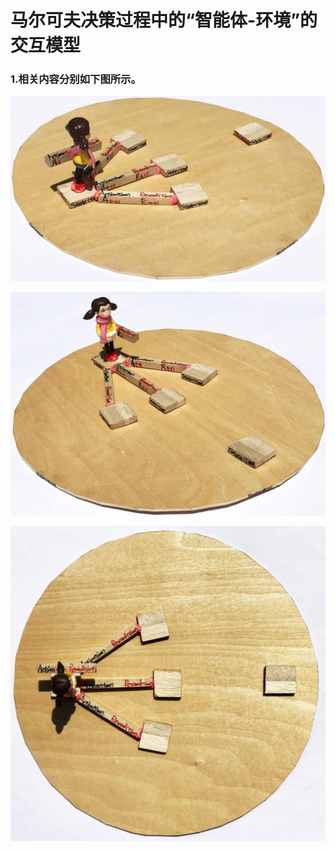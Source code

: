 # 马尔可夫决策过程中的“智能体-环境”的交互模型

### 1.相关内容分别如下图所示。

![](/images/体验强化学习的基本概念/马尔可夫决策过程中的“智能体-环境”的交互模型/1a1.jpg)

![](/images/体验强化学习的基本概念/马尔可夫决策过程中的“智能体-环境”的交互模型/1a2.jpg)

![](/images/体验强化学习的基本概念/马尔可夫决策过程中的“智能体-环境”的交互模型/1a3.jpg)